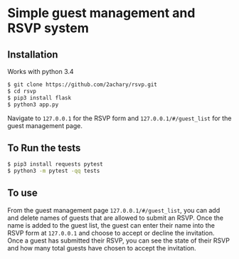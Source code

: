 # Simple guest management and RSVP system
## Installation
Works with python 3.4
```bash
$ git clone https://github.com/2achary/rsvp.git
$ cd rsvp
$ pip3 install flask
$ python3 app.py
```
Navigate to `127.0.0.1` for the RSVP form and `127.0.0.1/#/guest_list` for the guest management page.

## To Run the tests
```bash
$ pip3 install requests pytest
$ python3 -m pytest -qq tests
```
## To use
From the guest management page `127.0.0.1/#/guest_list`, you can add and delete names of guests that are allowed to submit an RSVP. Once the name is added to the guest list, the guest can enter their name into the RSVP form at `127.0.0.1` and choose to accept or decline the invitation. Once a guest has submitted their RSVP, you can see the state of their RSVP and how many total guests have chosen to accept the invitation.

